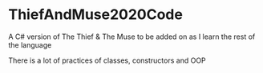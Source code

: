 # ThiefAndMuse2020Code
A C# version of The Thief &amp; The Muse to be added on as I learn the rest of the language

There is a lot of practices of classes, constructors and OOP
